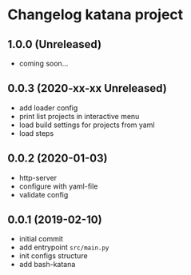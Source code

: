 # Changelog katana project

## 1.0.0 (Unreleased)

- coming soon...

## 0.0.3 (2020-xx-xx Unreleased)

- add loader config
- print list projects in interactive menu
- load build settings for projects from yaml
- load steps

## 0.0.2 (2020-01-03)

- http-server
- configure with yaml-file
- validate config

## 0.0.1 (2019-02-10)

- initial commit
- add entrypoint `src/main.py`
- init configs structure
- add bash-katana

